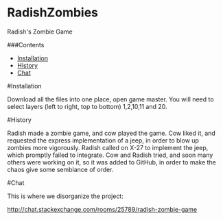 # RadishZombies
Radish's Zombie Game

###Contents
- [Installation](#installation)
- [History](#history)
- [Chat](#chat)

#Installation

Download all the files into one place, open game master. You will need to select layers (left to right, top to bottom) 1,2,10,11 and 20.

#History

Radish made a zombie game, and cow played the game. Cow liked it, and requested the express implementation of a jeep, in order to blow up zombies more vigorously. Radish called on X-27 to implement the jeep, which promptly failed to integrate. Cow and Radish tried, and soon many others were working on it, so it was added to GitHub, in order to make the chaos give some semblance of order.

#Chat

This is where we disorganize the project:

http://chat.stackexchange.com/rooms/25789/radish-zombie-game
